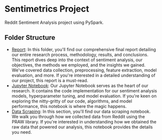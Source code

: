 # Sentimetrics Project
Reddit Sentiment Analysis project using PySpark.

## Folder Structure
- [Report](https://github.com/Reddit-Sentimetrics/sentimetrics/blob/main/ENSF%20612%20Final%20Report.pdf):
  In this folder, you'll find our comprehensive final report detailing our entire research process, methodology, results, and conclusions. This report dives deep into the context of sentiment analysis, our objectives, the methods we employed, and the insights we gained. We've covered data collection, preprocessing, feature extraction, model evaluation, and more. If you're interested in a detailed understanding of our project, this report is a must-read.<br>
- [Jupyter Notebook](https://github.com/Reddit-Sentimetrics/sentimetrics/blob/main/reddit.ipynb):
  Our Jupyter Notebook serves as the heart of our research. It contains the code implementation for our sentiment analysis models, hyperparameter tuning, and model evaluation. If you're keen on exploring the nitty-gritty of our code, algorithms, and model performance, this notebook is where the magic happens.<br>
- [Data Scraping](https://github.com/Reddit-Sentimetrics/sentimetrics/blob/main/reddit_scrape.ipynb):
  In this section, you'll find our data scraping notebook. We walk you through how we collected data from Reddit using the PRAW library. If you're interested in understanding how we obtained the raw data that powered our analysis, this notebook provides the details you need.

